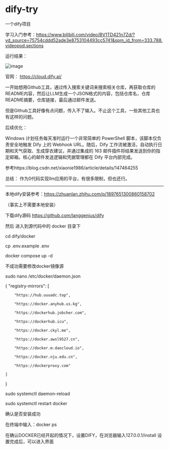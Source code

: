 # dify-try
一个dify项目

学习入门参考：https://www.bilibili.com/video/BV1TD421n7Zd/?vd_source=75754cddd52ade3e8753104493cc5741&spm_id_from=333.788.videopod.sections

运行结果：

![image](https://github.com/user-attachments/assets/4164c654-002e-47a9-9955-139d56c1eed8)

官网：
https://cloud.dify.ai/

一开始想用Github工具，通过传入搜索关键词来搜索相关仓库，再获取仓库的README内容，然后让LLM生成一个JSON格式的内容，包括仓库名，仓库README摘要，仓库链接，最后通过邮件发送。

但是Github工具好像有点问题，传入不了输入。不止这个工具，一些其他工具也有这样的问题。


后续优化：

Windows 计划任务每天准时运行一个非常简单的 PowerShell 脚本，该脚本仅负责安全地触发 Dify 上的 Webhook URL。随后，Dify 工作流被激活，自动执行日期和天气获取、生成穿衣建议，并通过集成的 163 邮件插件将结果发送到你的指定邮箱。核心的邮件发送逻辑和凭据管理都在 Dify 平台内部完成。

参考https://blog.csdn.net/xiaonie1986/article/details/147464255


总结：
作为0代码实现llm应用的平台，有很多限制，但也还行。

----------------------------------------------------------------------

本地dify安装参考：https://zhuanlan.zhihu.com/p/1897651300860158702

（事实上不需要本地安装）

下载dify源码 https://github.com/langgenius/dify

然后 进入到源代码中的 docker 目录下

cd dify/docker

cp .env.example .env

docker compose up -d

不成功需要修改docker镜像源

sudo nano /etc/docker/daemon.json

{
    "registry-mirrors": [
    
        "https://hub.uuuadc.top",
        
        "https://docker.anyhub.us.kg",
        
        "https://dockerhub.jobcher.com",
        
        "https://dockerhub.icu",
        
        "https://docker.ckyl.me",
        
        "https://docker.awsl9527.cn",
        
        "https://docker.m.daocloud.io",
        
        "https://docker.nju.edu.cn",
        
        "https://dockerproxy.com"

    ]
    
}

sudo systemctl daemon-reload

sudo systemctl restart docker


确认是否安装成功

在终端中输入：docker ps

在确认DOCKER已经开起的情况下，设置DIFY，在浏览器输入127.0.0.1/install
设置完成后，可以进入界面

